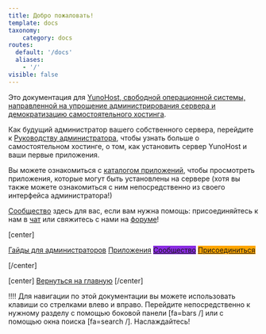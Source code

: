 ```yaml
---
title: Добро пожаловать!
template: docs
taxonomy:
    category: docs
routes:
  default: '/docs'
  aliases:
    - '/'
visible: false
---
```


Это документация для [YunoHost, свободной операционной системы, направленной на упрощение администрирования сервера и демократизацию самостоятельного хостинга](/whatsyunohost).

Как будущий администратор вашего собственного сервера, перейдите к [Руководству администратора](/admindoc), чтобы узнать больше о самостоятельном хостинге, о том, как установить сервер YunoHost и ваши первые приложения.

Вы можете ознакомиться с [каталогом приложений](https://apps.yunohost.org), чтобы просмотреть приложения, которые могут быть установлены на сервере (хотя вы также можете ознакомиться с ним непосредственно из своего интерфейса администратора!)

[Сообщество](/community) здесь для вас, если вам нужна помощь: присоединяйтесь к нам в [чат](/chat_rooms) или свяжитесь с нами на [форуме](/community/forum)!

[center]

<a href="/admindoc" class="btn btn-lg btn-primary inline"><i class="fa fa-cogs"></i> Гайды для администраторов</a>
<a href="/apps" class="btn btn-lg btn-success inline"><i class="fa fa-cubes"></i> Приложения</a>
<a href="/community" class="btn btn-lg btn-primary" style="background: blueviolet;border-color: blueviolet;"><i class="fa fa-users"></i> Сообщество</a>
<a href="/contribute" style="background: orange; border-color: orange;" class="btn btn-lg btn-error"><i class="fa fa-heart"></i> Присоединиться</a>

[/center]

[center]
<a href="https://yunohost.org/" class="btn btn-lg inline"><i class="fa fa-fw fa-arrow-left"></i> Вернуться на главную</a>
[/center]

!!!! Для навигации по этой документации вы можете использовать клавиши со стрелками влево и вправо. Перейдите непосредственно к нужному разделу с помощью боковой панели [fa=bars /] или с помощью окна поиска [fa=search /]. Наслаждайтесь!

